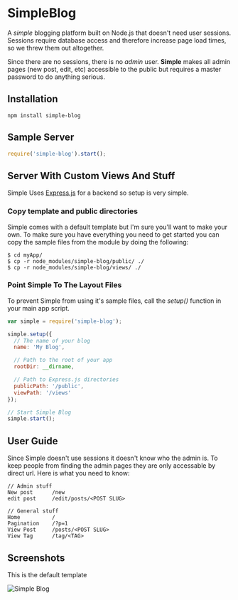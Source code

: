 SimpleBlog
==========

A *simple* blogging platform built on Node.js that doesn't need user
sessions. Sessions require database access and therefore increase
page load times, so we threw them out altogether. 

Since there are no sessions, there is no *admin* user. **Simple** makes
all admin pages (new post, edit, etc) accessible to the public but
requires a master password to do anything serious.

## Installation
``` shell
npm install simple-blog
```
## Sample Server

``` js
require('simple-blog').start();
```

## Server With Custom Views And Stuff

Simple Uses [Express.js](http://expressjs.com/) for a backend so
setup is very simple.

### Copy template and public directories
Simple comes with a default template but I'm sure you'll want to
make your own. To make sure you have everything you need to get
started you can copy the sample files from the module by doing
the following:

```
$ cd myApp/
$ cp -r node_modules/simple-blog/public/ ./
$ cp -r node_modules/simple-blog/views/ ./
```

### Point Simple To The Layout Files

To prevent Simple from using it's sample files, call the *setup()*
function in your main app script.

``` js
var simple = require('simple-blog');

simple.setup({
  // The name of your blog
  name: 'My Blog',

  // Path to the root of your app
  rootDir: __dirname,

  // Path to Express.js directories
  publicPath: '/public',
  viewPath: '/views'
});

// Start Simple Blog
simple.start();
```

## User Guide

Since Simple doesn't use sessions it doesn't know who the admin is. To
keep people from finding the admin pages they are only accessable by
direct url. Here is what you need to know:

```
// Admin stuff
New post      /new
edit post     /edit/posts/<POST SLUG>

// General stuff
Home          /
Pagination    /?p=1
View Post     /posts/<POST SLUG>
View Tag      /tag/<TAG>
```

## Screenshots

This is the default template

![Simple Blog](http://i.imgur.com/2MpgWnD.png)

